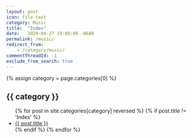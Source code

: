 ```yaml
---
layout: post
icon: file-text
category: Music
title:  "Index"
date:   2020-04-27 19:00:00 -0600
permalink: /music/
redirect_from:
    - /category/music/
commentThreadId: -1
exclude_from_search: true
---
```


{% assign category = page.categories[0] %}

## {{ category }}

<ul>
    {% for post in site.categories[category] reversed %}
        {% if post.title != 'Index' %}
        <li><a href='{{ post.url }}'>{{ post.title }}</a></li>
        {% endif %}
    {% endfor %}
</ul>
